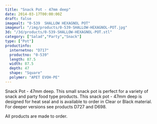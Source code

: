 ```yaml
---
title: "Snack Pot - 47mm deep"
date: 2014-03-17T00:00:00Z
draft: false
imagealt: "0-539  SHALLOW HEXAGNOL POT"
imageurl: "/img/products/0-539-SHALLOW-HEXAGNOL-POT.jpg"
3d: "/3d/products/0-539-SHALLOW-HEXAGNOL-POT.stl"
category: ["Salad","Party","Snack"]
type: ["Pot"]
productinfo:
  internetno: "D717"
  productno: "0-539"
  length: 87.5
  width: 87.5
  depth: 47
  shape: "Square"
  polymer: "APET EVOH-PE"
---
```

Snack Pot - 47mm deep. This small snack pot is perfect for a variety of snack and party food type products. This snack pot - 47mm deep is designed for heat seal and is available to order in Clear or Black material. For deeper versions see products D727 and D698.

All products are made to order.